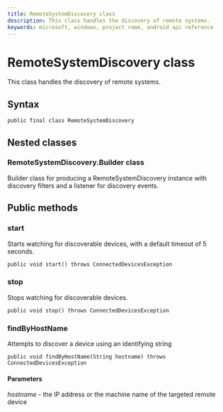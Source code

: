 ```yaml
---
title: RemoteSystemDiscovery class
description: This class handles the discovery of remote systems.
keywords: microsoft, windows, project rome, android api reference
---
```


# RemoteSystemDiscovery class
This class handles the discovery of remote systems.

## Syntax
`public final class RemoteSystemDiscovery`

## Nested classes

### RemoteSystemDiscovery.Builder class
Builder class for producing a RemoteSystemDiscovery instance with discovery filters and a listener for discovery events.

## Public methods

### start
Starts watching for discoverable devices, with a default timeout of 5 seconds.

`public void start() throws ConnectedDevicesException`

### stop
Stops watching for discoverable devices.

`public void stop() throws ConnectedDevicesException`

### findByHostName
Attempts to discover a device using an identifying string

`public void findByHostName(String hostname) throws ConnectedDevicesException`

#### Parameters  
*hostname* - the IP address or the machine name of the targeted remote device
